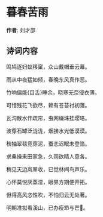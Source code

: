 # 暮春苦雨

**作者**: 刘才邵

## 诗词内容

鸣鸠逐妇蚁移窠，众山戴帽垂云幕。

雨从中夜猛如倾，春晚东风真作恶。

竹响偏能{目舌}睡余，晓寒无奈侵衣薄。

可惜残花飞欲尽，赖有苍苔衬初落。

瓦沟散水作疏帘，虫网缀珠挂璎珞。

波穿石罅泛泷泷，烟接水光低漠漠。

秧抽翠毯竞穿泥，蚕恋迟眠未登箔。

求桑操耒田家急，久雨欲晴人意各。

稍见天边岚翠收，已觉林间鸟声乐。

心怀莫悦厌蒸湿，眼界方期便开拓。

但得高风恣性吹，不怕归云无处著。

明朝准拟看溪山，已办瘦笻与芒𪨗。

